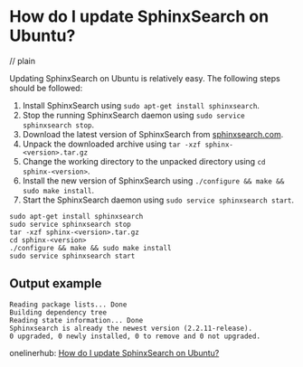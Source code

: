 # How do I update SphinxSearch on Ubuntu?
// plain

Updating SphinxSearch on Ubuntu is relatively easy. The following steps should be followed:

1. Install SphinxSearch using `sudo apt-get install sphinxsearch`.
2. Stop the running SphinxSearch daemon using `sudo service sphinxsearch stop`.
3. Download the latest version of SphinxSearch from [sphinxsearch.com](https://sphinxsearch.com/downloads/).
4. Unpack the downloaded archive using `tar -xzf sphinx-<version>.tar.gz`
5. Change the working directory to the unpacked directory using `cd sphinx-<version>`.
6. Install the new version of SphinxSearch using `./configure && make && sudo make install`.
7. Start the SphinxSearch daemon using `sudo service sphinxsearch start`.

```
sudo apt-get install sphinxsearch
sudo service sphinxsearch stop
tar -xzf sphinx-<version>.tar.gz
cd sphinx-<version>
./configure && make && sudo make install
sudo service sphinxsearch start
```

## Output example

```
Reading package lists... Done
Building dependency tree
Reading state information... Done
Sphinxsearch is already the newest version (2.2.11-release).
0 upgraded, 0 newly installed, 0 to remove and 0 not upgraded.
```

onelinerhub: [How do I update SphinxSearch on Ubuntu?](https://onelinerhub.com/sphinxsearch/how-do-i-update-sphinxsearch-on-ubuntu)
